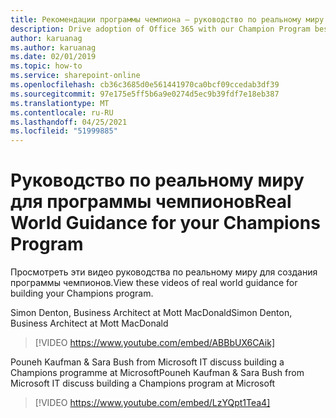 ```yaml
---
title: Рекомендации программы чемпиона — руководство по реальному миру
description: Drive adoption of Office 365 with our Champion Program best practices
author: karuanag
ms.author: karuanag
ms.date: 02/01/2019
ms.topic: how-to
ms.service: sharepoint-online
ms.openlocfilehash: cb36c3685d0e561441970ca0bcf09ccedab3df39
ms.sourcegitcommit: 97e175e5ff5b6a9e0274d5ec9b39fdf7e18eb387
ms.translationtype: MT
ms.contentlocale: ru-RU
ms.lasthandoff: 04/25/2021
ms.locfileid: "51999885"
---
```

# <a name="real-world-guidance-for-your-champions-program"></a><span data-ttu-id="66322-103">Руководство по реальному миру для программы чемпионов</span><span class="sxs-lookup"><span data-stu-id="66322-103">Real World Guidance for your Champions Program</span></span>

<span data-ttu-id="66322-104">Просмотреть эти видео руководства по реальному миру для создания программы чемпионов.</span><span class="sxs-lookup"><span data-stu-id="66322-104">View these videos of real world guidance for building your Champions program.</span></span>  

<span data-ttu-id="66322-105">Simon Denton, Business Architect at Mott MacDonald</span><span class="sxs-lookup"><span data-stu-id="66322-105">Simon Denton, Business Architect at Mott MacDonald</span></span>

> [!VIDEO https://www.youtube.com/embed/ABBbUX6CAik]

<span data-ttu-id="66322-106">Pouneh Kaufman & Sara Bush from Microsoft IT discuss building a Champions programme at Microsoft</span><span class="sxs-lookup"><span data-stu-id="66322-106">Pouneh Kaufman & Sara Bush from Microsoft IT discuss building a Champions program at Microsoft</span></span>

> [!VIDEO https://www.youtube.com/embed/LzYQpt1Tea4]
